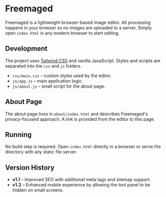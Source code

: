 # Freemaged

Freemaged is a lightweight browser-based image editor. All processing happens in your browser so no images are uploaded to a server. Simply open `index.html` in any modern browser to start editing.

## Development

The project uses [Tailwind CSS](https://tailwindcss.com) and vanilla JavaScript. Styles and scripts are separated into the `css` and `js` folders.

- `css/main.css` – custom styles used by the editor.
- `js/app.js` – main application logic.
- `js/about.js` – small script for the about page.

## About Page

The about page lives in `about/index.html` and describes Freemaged's privacy-focused approach. A link is provided from the editor to this page.

## Running

No build step is required. Open `index.html` directly in a browser or serve the directory with any static file server.

## Version History

- **v1.1** – Improved SEO with additional meta tags and sitemap support.
- **v1.2** – Enhanced mobile experience by allowing the tool panel to be hidden on small screens.
